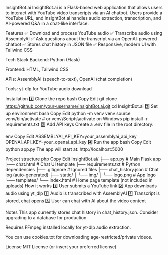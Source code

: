 InsightBot.ai
InsightBot.ai is a Flask-based web application that allows users to interact with YouTube video transcripts via an AI chatbot. Users provide a YouTube URL, and InsightBot.ai handles audio extraction, transcription, and AI-powered Q&A in a chat-like interface.

Features
✅ Download and process YouTube audio
✅ Transcribe audio using AssemblyAI
✅ Ask questions about the transcript via an OpenAI-powered chatbot
✅ Stores chat history in JSON file
✅ Responsive, modern UI with Tailwind CSS

Tech Stack
Backend: Python (Flask)

Frontend: HTML, Tailwind CSS

APIs: AssemblyAI (speech-to-text), OpenAI (chat completion)

Tools: yt-dlp for YouTube audio download

Installation
1️⃣ Clone the repo
bash
Copy
Edit
git clone https://github.com/your-username/InsightBot.ai.git
cd InsightBot.ai
2️⃣ Set up environment
bash
Copy
Edit
python -m venv venv
source venv/bin/activate  # or venv\Scripts\activate on Windows
pip install -r requirements.txt
3️⃣ Add API keys
Create a .env file in the root directory:

env
Copy
Edit
ASSEMBLYAI_API_KEY=your_assemblyai_api_key
OPENAI_API_KEY=your_openai_api_key
4️⃣ Run the app
bash
Copy
Edit
python app.py
The app will start at: http://localhost:5000

Project structure
php
Copy
Edit
InsightBot.ai/
├── app.py                # Main Flask app
├── chat.html              # Chat UI template
├── requirements.txt       # Python dependencies
├── .gitignore             # Ignored files
├── chat_history.json       # Chat log (auto-generated)
├── static/
│   └── img/
│       └── logo.png       # App logo
└── templates/
    └── index.html         # Home page template (not included in uploads)
How it works
1️⃣ User submits a YouTube link
2️⃣ App downloads audio using yt_dlp
3️⃣ Audio is transcribed with AssemblyAI
4️⃣ Transcript is stored, chat opens
5️⃣ User can chat with AI about the video content

Notes
This app currently stores chat history in chat_history.json. Consider upgrading to a database for production.

Requires FFmpeg installed locally for yt-dlp audio extraction.

You can use cookies.txt for downloading age-restricted/private videos.

License
MIT License (or insert your preferred license)

